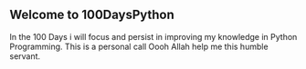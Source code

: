 ## Welcome to 100DaysPython 
   In the 100 Days i will focus and persist in improving my knowledge 	in Python Programming. This is a personal call Oooh Allah help me    this humble servant. 
